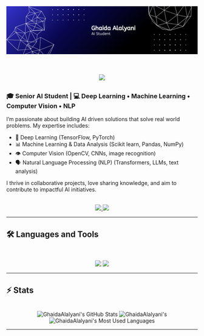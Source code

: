 <!--
<div align="center"> 
  <p>Visitor count</p>
  <img src="https://profile-counter.glitch.me/GhaidaAlalyani/count.svg" alt="Visitor's Count" />
</div>
-->

<img src="https://github.com/GhaidaAlalyani/GhaidaAlalyani/blob/main/GithupBanner.png" alt="Banner of a developer sitting in front of a desk">


<h1 align="center">
    <img src="https://readme-typing-svg.herokuapp.com/?font=Inter&size=48&center=true&vCenter=true&width=500&height=70&color=F0FFFF&duration=4000&lines=Hello+World!+👋;+I'm+Ghaida+Alalyani!;" />
</h1>


### 🎓 Senior AI Student | 💻 Deep Learning • Machine Learning • Computer Vision • NLP

I’m passionate about building AI driven solutions that solve real world problems. My expertise includes:

- 🤖 Deep Learning (TensorFlow, PyTorch)
- 📊 Machine Learning & Data Analysis (Scikit learn, Pandas, NumPy)
- 👁️ Computer Vision (OpenCV, CNNs, image recognition)
- 🗣️ Natural Language Processing (NLP) (Transformers, LLMs, text analysis)

I thrive in collaborative projects, love sharing knowledge, and aim to contribute to impactful AI initiatives.

<br>

<div align="center">
  <a href="Ghaidaalyani@gmail.com">
    <img src="https://img.shields.io/badge/Gmail-333333?style=for-the-badge&logo=gmail&logoColor=red" />
  </a>
  <a href="https://www.linkedin.com/in/ghaida-alalyani-3a8613288/" target="_blank">
    <img src="https://img.shields.io/badge/LinkedIn-0077B5?style=for-the-badge&logo=linkedin&logoColor=white" target="_blank" />
  </a>
</div>

<hr>


## 🛠️ Languages and Tools

<br>

<p align="center">
  <img src="https://skillicons.dev/icons?i=java,react,opencv" />
  <img src="https://skillicons.dev/icons?i=html,css,python,figma,vscode,pytorch,tensorflow,sklearn,fastapi,docker" />
</p>

<hr>

## ⚡️ Stats

<br>

<div align=center>
  <img width=390 src="https://github-readme-stats.vercel.app/api?username=GhaidaAlalyani&theme=transparent&count_private=true&show_icons=true&rank_icon=github&locale=en" alt="GhaidaAlalyani's GitHub Stats" />
  <img width=390 src="https://github-readme-streak-stats.herokuapp.com/?user=GhaidaAlalyani&theme=transparent&count_private=true&border_radius=10&locale=en" alt="GhaidaAlalyani's" />
  <img width=325 src="https://github-readme-stats.vercel.app/api/top-langs?username=GhaidaAlalyani&theme=transparent&layout=donut&hide=css&langs_count=8&border_radius=10&show_icons=true&locale=en" alt="GhaidaAlalyani's Most Used Languages" />
</div>

<hr>
